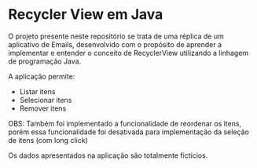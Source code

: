 # Recycler View em Java

O projeto presente neste repositório se trata de uma réplica de um aplicativo de Emails, desenvolvido com o propósito de aprender a implementar e entender o conceito de RecyclerView utilizando a linhagem de programação Java.

A aplicação permite:

- Listar itens
- Selecionar itens
- Remover itens

OBS: Também foi implementado a funcionalidade de reordenar os itens, porém essa funcionalidade foi desativada para implementação da seleção de itens (com long click)

Os dados apresentados na aplicação são totalmente fictícios.